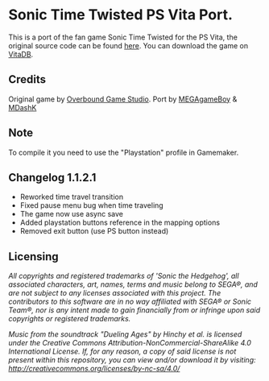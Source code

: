 # Sonic Time Twisted PS Vita Port.
This is a port of the fan game Sonic Time Twisted for the PS Vita, the original source code can be found [here](https://github.com/overbound/SonicTimeTwisted).
You can download the game on [VitaDB](https://vitadb.rinnegatamante.it/#/info/836).

## Credits
Original game by [Overbound Game Studio](https://overboundstudio.com).
Port by [MEGAgameBoy](https://github.com/MEGAgameBoy) & [MDashK](https://github.com/MDashK)

## Note
To compile it you need to use the "Playstation" profile in Gamemaker.

## Changelog 1.1.2.1
* Reworked time travel transition
* Fixed pause menu bug when time traveling
* The game now use async save
* Added playstation buttons reference in the mapping options
* Removed exit button (use PS button instead)

## Licensing

*All copyrights and registered trademarks of 'Sonic the Hedgehog', all associated characters, art, names, terms and music belong to SEGA®, and are not subject to any licenses associated with this project. The contributors to this software are in no way affiliated with SEGA® or Sonic Team®, nor is any intent made to gain financially from or infringe upon said copyrights or registered trademarks.*

*Music from the soundtrack "Dueling Ages" by Hinchy et al. is licensed under the Creative Commons Attribution-NonCommercial-ShareAlike 4.0 International License. If, for any reason, a copy of said license is not present within this repository, you can view and/or download it by visiting: http://creativecommons.org/licenses/by-nc-sa/4.0/*
